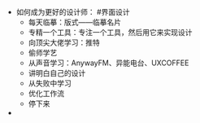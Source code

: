 - 如何成为更好的设计师： #界面设计
	- 每天临摹：版式——临摹名片
	- 专精一个工具：专注一个工具，然后用它来实现设计
	- 向顶尖大佬学习：推特
	- 偷师学艺
	- 从声音学习：AnywayFM、异能电台、UXCOFFEE
	- 讲明白自己的设计
	- 从失败中学习
	- 优化工作流
	- 停下来
-